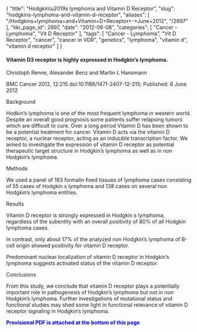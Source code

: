{
    "title": "Hodgkin\u2019s lymphoma and Vitamin D Receptor",
    "slug": "hodgkins-lymphoma-and-vitamin-d-receptor",
    "aliases": [
        "/Hodgkins+lymphoma+and+Vitamin+D+Receptor+-+June+2012",
        "/2897"
    ],
    "tiki_page_id": 2897,
    "date": "2012-06-08",
    "categories": [
        "Cancer - Lymphoma",
        "Vit D Receptor"
    ],
    "tags": [
        "Cancer - Lymphoma",
        "Vit D Receptor",
        "cancer",
        "cancer in VDR",
        "genetics",
        "lymphoma",
        "vitamin d",
        "vitamin d receptor"
    ]
}


#### Vitamin D3 receptor is highly expressed in Hodgkin’s lymphoma.

Christoph Renne, Alexander Benz and Martin L Hansmann

BMC Cancer 2012, 12:215 doi:10.1186/1471-2407-12-215; Published: 6 June 2012

Background

Hodkin’s lymphoma is one of the most frequent lymphoma in western world. Despite an overall good prognosis some patients suffer relapsing tumors which are difficult to cure. Over a long period Vitamin D has been shown to be a potential treatment for cancer. Vitamin D acts via the vitamin D receptor, a nuclear receptor, acting as an inducible transcription factor. We aimed to investigate the expression of vitamin D receptor as potential therapeutic target structure in Hodgkin’s lymphoma as well as in non Hodgkin’s lymphoma.

Methods

We used a panel of 193 formalin fixed tissues of lymphoma cases consisting of 55 cases of Hodgkin s lymphoma and 138 cases on several non Hodgkin’s lymphoma entities.

Results

Vitamin D receptor is strongly expressed in Hodgkin s lymphoma, regardless of the subentity with an overall positivity of 80% of all Hodgkin lymphoma cases. 

In contrast, only about 17% of the analyzed non Hodgkin’s lymphoma of B-cell origin showed positivity for vitamin D receptor. 

Predominant nuclear localization of vitamin D receptor in Hodgkin’s lymphoma suggests activated status of the vitamin D receptor.

Conclusions

From this study, we conclude that vitamin D receptor plays a potentially important role in pathogenesis of Hodgkin’s lymphoma but not in non Hodgkin’s lymphoma. Further investigations of mutational status and functional studies may shed some light in functional relevance of vitamin D receptor signaling in Hodgkin’s lymphoma.

 **<span style="color:#00F;">Provisional PDF is attached at the bottom of this page</span>**